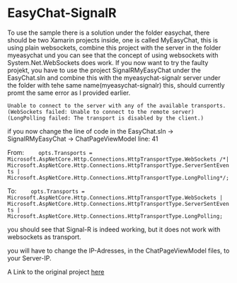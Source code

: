 # EasyChat-SignalR

To use the  sample there is a solution under the folder easychat, there should be two Xamarin projects inside, one is called MyEasyChat, this is using plain websockets, combine this project with the server in the folder myeasychat und you can see that the concept of using websockets with System.Net.WebSockets does work. If you now want to try the faulty projekt, you have to use the project SignalRMyEasyChat under the EasyChat.sln and combine this with the myeasychat-signalr server under the folder with tehe same name(myeasychat-signalr) this, should currently promt the same error as I provided earlier.

`Unable to connect to the server with any of the available transports. (WebSockets failed: Unable to connect to the remote server) (LongPolling failed: The transport is disabled by the client.)`

if you now change the line of code in the EasyChat.sln -> SignalRMyEasyChat -> ChatPageViewModel line: 41

From:
`    opts.Transports = Microsoft.AspNetCore.Http.Connections.HttpTransportType.WebSockets /*| Microsoft.AspNetCore.Http.Connections.HttpTransportType.ServerSentEvents | Microsoft.AspNetCore.Http.Connections.HttpTransportType.LongPolling*/;`

To:
`    opts.Transports = Microsoft.AspNetCore.Http.Connections.HttpTransportType.WebSockets | Microsoft.AspNetCore.Http.Connections.HttpTransportType.ServerSentEvents | Microsoft.AspNetCore.Http.Connections.HttpTransportType.LongPolling;`

you should see that Signal-R is indeed working, but it does not work with websockets as transport.

you will have to change the IP-Adresses, in the ChatPageViewModel files, to your Server-IP.


A Link to the original project [here](https://github.com/prashantvc/easychat-service)
